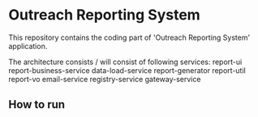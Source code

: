 # Outreach Reporting System

This repository contains the coding part of 'Outreach Reporting System' application.

The architecture consists / will consist of following services:
report-ui
report-business-service
data-load-service
report-generator
report-util
report-vo
email-service
registry-service
gateway-service

## How to run
